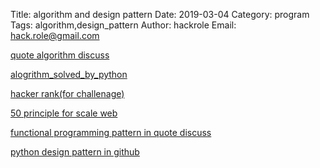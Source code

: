 Title: algorithm and design pattern
Date: 2019-03-04
Category: program
Tags: algorithm,design_pattern
Author: hackrole
Email: hack.role@gmail.com


[quote algorithm discuss](https://www.quora.com/What-are-the-best-books-on-algorithms-and-data-structures)

[alogrithm_solved_by_python](http://interactivepython.org/runestone/static/pythonds/index.html)

[hacker rank(for challenage)](https://www.hackerrank.com/)

[50 principle for scale web](https://www.goodreads.com/book/show/10758425-scalability-rules)

[functional programming pattern in quote discuss](https://www.quora.com/What-are-some-functional-programming-design-patterns)

[python design pattern in github](https://github.com/prateeksan/python-design-patterns)
